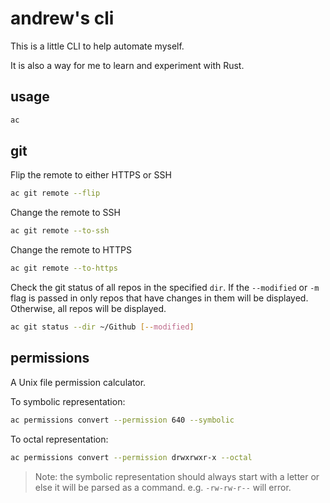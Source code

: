# andrew's cli

This is a little CLI to help automate myself.

It is also a way for me to learn and experiment with Rust.

## usage

```bash
ac
```

## git

Flip the remote to either HTTPS or SSH

```bash
ac git remote --flip
```

Change the remote to SSH

```bash
ac git remote --to-ssh
```

Change the remote to HTTPS

```bash
ac git remote --to-https
```

Check the git status of all repos in the specified `dir`. If the `--modified` or
`-m` flag is passed in only repos that have changes in them will be displayed.
Otherwise, all repos will be displayed.

```bash
ac git status --dir ~/Github [--modified]
```

## permissions

A Unix file permission calculator.

To symbolic representation:

```bash
ac permissions convert --permission 640 --symbolic
```

To octal representation:

```bash
ac permissions convert --permission drwxrwxr-x --octal
```

> Note: the symbolic representation should always start with a letter or else
> it will be parsed as a command. e.g. `-rw-rw-r--` will error.
